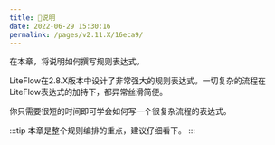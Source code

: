 ```yaml
---
title: 🍄说明
date: 2022-06-29 15:30:16
permalink: /pages/v2.11.X/16eca9/
---
```


在本章，将说明如何撰写规则表达式。

LiteFlow在2.8.X版本中设计了非常强大的规则表达式。一切复杂的流程在LiteFlow表达式的加持下，都异常丝滑简便。

你只需要很短的时间即可学会如何写一个很复杂流程的表达式。

:::tip
本章是整个规则编排的重点，建议仔细看下。
:::